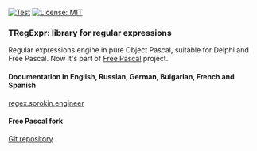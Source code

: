 [![Test](https://github.com/andgineer/TRegExpr/actions/workflows/ci.yml/badge.svg)](https://github.com/andgineer/TRegExpr/actions)
[![License: MIT](https://img.shields.io/badge/License-MIT-yellow.svg)](https://opensource.org/licenses/MIT)

### TRegExpr: library for regular expressions

Regular expressions engine in pure Object Pascal, suitable for Delphi and Free Pascal.
Now it's part of [Free Pascal](http://wiki.freepascal.org/RegEx_packages) project.

#### Documentation in English, Russian, German, Bulgarian, French and Spanish

[regex.sorokin.engineer](https://regex.sorokin.engineer)

#### Free Pascal fork

[Git repository](https://gitlab.com/freepascal.org/fpc/source/-/blob/main/packages/regexpr/src/regexpr.pas)
